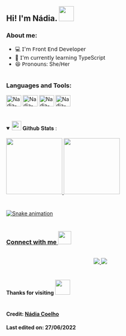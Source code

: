 ## Hi! I'm Nádia. <img height="40" src="https://c.tenor.com/Uj51QGqXIK4AAAAi/waving-hi-there.gif"/>

### About me:

- 💻 𝖨'𝗆 𝖥𝗋𝗈𝗇𝗍 𝖤𝗇𝖽 𝖣𝖾𝗏𝖾𝗅𝗈𝗉𝖾𝗋
- 🧠 𝖨'𝗆 𝖼𝗎𝗋𝗋𝖾𝗇𝗍𝗅𝗒 𝗅𝖾𝖺𝗋𝗇𝗂𝗇𝗀 TypeScript
- 😆 𝖯𝗋𝗈𝗇𝗈𝗎𝗇𝗌: She/𝖧er

#

### Languages and Tools:
<div style="display: inline-block">
  <img align="center" alt="Nadia-JS" height="30" width="40" src="https://cdn.jsdelivr.net/gh/devicons/devicon/icons/javascript/javascript-plain.svg"/>
  <img align="center" alt="Nadia-TS" height="30" width="40" src="https://cdn.jsdelivr.net/gh/devicons/devicon/icons/typescript/typescript-original.svg"/>
  <img align="center" alt="Nadia-HTML" height="30" width="40" src="https://cdn.jsdelivr.net/gh/devicons/devicon/icons/html5/html5-original.svg"/>
  <img align="center" alt="Nadia-CSS" height="30" width="40"  src="https://cdn.jsdelivr.net/gh/devicons/devicon/icons/css3/css3-original.svg"/>        
</div>

#

<details open="">
  <summary>
    <img src="https://media.giphy.com/media/ZOKhyP4ai1guMHhwFB/giphy.gif" height="25">
    <span> 𝐆𝐢𝐭𝐡𝐮𝐛 𝐒𝐭𝐚𝐭𝐬 : </span>
  </summary>
  <br>

  <div>
    <a href="https://github.com/nadiacoelhoc">
    <img height="150em" src="https://github-readme-stats.vercel.app/api?username=nadiacoelhoc&show_icons=true&theme=panda&include_all_commits=true*count_private=true"/>
    <img height="150em" src="https://github-readme-stats.vercel.app/api/top-langs/?username=nadiacoelhoc&layout=compact&langs_count=5&theme=panda"/>
  </div>

 #   
    
  ![Snake animation](https://github.com/nadiacoelhoc/nadiacoelhoc/blob/output/github-contribution-grid-snake.svg)
    
</details>
 
# 
  
### Connect with me <img height="35" src="https://c.tenor.com/wLuGDio_sbIAAAAi/piyueshmodi-curiouspiyuesh.gif"/>

<p align="center">
  <br>
  <a href="https://www.linkedin.com/in/nadiacoelho/" target="_blank">
    <img src="https://img.shields.io/badge/LinkedIn-0077B5?style=for-the-badge&logo=linkedin&logoColor=white"/>
  </a>
  <a href="mailto: nadia.coelhoc@gmail.com" target="_blank">
    <img src="https://img.shields.io/badge/Gmail-D14836?style=for-the-badge&logo=gmail&logoColor=white"/>
  </a>
</p>

#
  
#### Thanks for visiting <img height="40" src="https://c.tenor.com/wJ1f-nu2nggAAAAi/wave-bye.gif"></h3>

#

#### Credit: <a href="https://github.com/nadiacoelhoc">Nádia Coelho</a></h4>
#### Last edited on: 27/06/2022
